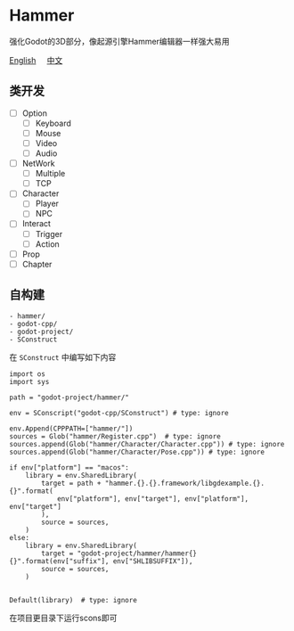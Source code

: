 # Hammer

强化Godot的3D部分，像起源引擎Hammer编辑器一样强大易用  

[English](https://github.com/godothub/hammer) &nbsp;&nbsp;&nbsp;&nbsp;[中文](https://github.com/godothub/hammer/blob/master/README.ZH.md)  

## 类开发
* [ ] Option
  * [ ] Keyboard
  * [ ] Mouse
  * [ ] Video
  * [ ] Audio
* [ ] NetWork
  * [ ] Multiple
  * [ ] TCP
* [ ] Character
  * [ ] Player
  * [ ] NPC
* [ ] Interact
  * [ ] Trigger
  * [ ] Action
* [ ] Prop
* [ ] Chapter

## 自构建
```
- hammer/
- godot-cpp/
- godot-project/
- SConstruct
```

在 `SConstruct` 中编写如下内容

```
import os
import sys

path = "godot-project/hammer/"

env = SConscript("godot-cpp/SConstruct") # type: ignore

env.Append(CPPPATH=["hammer/"])
sources = Glob("hammer/Register.cpp")  # type: ignore
sources.append(Glob("hammer/Character/Character.cpp")) # type: ignore
sources.append(Glob("hammer/Character/Pose.cpp")) # type: ignore

if env["platform"] == "macos":
    library = env.SharedLibrary(
        target = path + "hammer.{}.{}.framework/libgdexample.{}.{}".format(
            env["platform"], env["target"], env["platform"], env["target"]
        ),
        source = sources,
    )
else:
    library = env.SharedLibrary(
        target = "godot-project/hammer/hammer{}{}".format(env["suffix"], env["SHLIBSUFFIX"]),
        source = sources,
    )


Default(library)  # type: ignore

```

在项目更目录下运行scons即可


